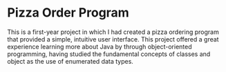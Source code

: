 # Pizza Order Program 

This is a first-year project in which I had created a pizza ordering program that provided a simple, intuitive user interface. This project offered a great experience learning more about Java by through object-oriented programming, having studied the fundamental concepts of classes and object as the use of enumerated data types.
